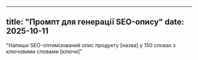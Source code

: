 
---
title: "Промпт для генерації SEO-опису"
date: 2025-10-11
---

"Напиши SEO-оптимізований опис продукту [назва] у 150 словах з ключовими словами [ключи]"
